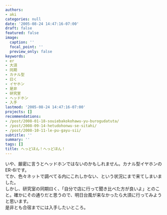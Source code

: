 ```yaml
---
authors:
- aki
categories: null
date: '2005-08-24 14:47:16-07:00'
draft: false
featured: false
image:
  caption: ''
  focal_point: ''
  preview_only: false
keywords:
- er
- 大須
- 同期
- カナル型
- 曰く
- イヤホン
- 是非
- 研究室
- ヘッドホン
- 入手
lastmod: '2005-08-24 14:47:16-07:00'
projects: []
recommendations:
- /post/2008-01-18-souiebakokohawu-yu-burogudatuta/
- /post/2008-09-14-hetudohonwu-se-sitahi/
- /post/2008-10-11-le-pu-gayu-sii/
subtitle: ''
summary: ''
tags: []
title: へっどほん！へっどほん！
---
```


いや、厳密に言うとヘッドホンではないのかもしれません。カナル型イヤホンのER-6iです。  
てか、色々ネットで調べてる内にこれしかない、という状況にまで来てしまいました。  
しかし、研究室の同期曰く、「自分で店に行って聞き比べた方が良いよ」とのこと。確かにその通りだと思うので、明日台風が来なかったら大須に行ってみようと思います。  
是非とも合宿までには入手したいところ。